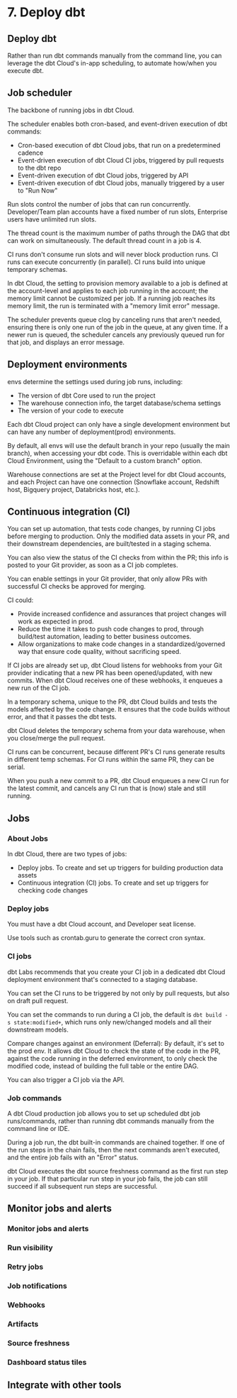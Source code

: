 # 7. Deploy dbt
## Deploy dbt
Rather than run dbt commands manually from the command line, you can leverage the dbt Cloud's in-app scheduling, to automate how/when you execute dbt.

## Job scheduler
The backbone of running jobs in dbt Cloud. 

The scheduler enables both cron-based, and event-driven execution of dbt commands:
- Cron-based execution of dbt Cloud jobs, that run on a predetermined cadence
- Event-driven execution of dbt Cloud CI jobs, triggered by pull requests to the dbt repo
- Event-driven execution of dbt Cloud jobs, triggered by API
- Event-driven execution of dbt Cloud jobs, manually triggered by a user to "Run Now"

Run slots control the number of jobs that can run concurrently. Developer/Team plan accounts have a fixed number of run slots, Enterprise users have unlimited run slots.

The thread count is the maximum number of paths through the DAG that dbt can work on simultaneously. The default thread count in a job is 4.

CI runs don't consume run slots and will never block production runs. CI runs can execute concurrently (in parallel). CI runs build into unique temporary schemas. 

In dbt Cloud, the setting to provision memory available to a job is defined at the account-level and applies to each job running in the account; the memory limit cannot be customized per job. If a running job reaches its memory limit, the run is terminated with a "memory limit error" message.

The scheduler prevents queue clog by canceling runs that aren't needed, ensuring there is only one run of the job in the queue, at any given time. If a newer run is queued, the scheduler cancels any previously queued run for that job, and displays an error message.

## Deployment environments
envs determine the settings used during job runs, including:
- The version of dbt Core used to run the project
- The warehouse connection info, the target database/schema settings
- The version of your code to execute

Each dbt Cloud project can only have a single development environment but can have any number of deployment(prod) environments.

By default, all envs will use the default branch in your repo (usually the main branch), when accessing your dbt code. This is overridable within each dbt Cloud Environment, using the "Default to a custom branch" option.

Warehouse connections are set at the Project level for dbt Cloud accounts, and each Project can have one connection (Snowflake account, Redshift host, Bigquery project, Databricks host, etc.).

## Continuous integration (CI)
You can set up automation, that tests code changes, by running CI jobs before merging to production. Only the modified data assets in your PR, and their downstream dependencies, are built/tested in a staging schema. 

You can also view the status of the CI checks from within the PR; this info is posted to your Git provider, as soon as a CI job completes. 

You can enable settings in your Git provider, that only allow PRs with successful CI checks be approved for merging.

CI could:
- Provide increased confidence and assurances that project changes will work as expected in prod.
- Reduce the time it takes to push code changes to prod, through build/test automation, leading to better business outcomes.
- Allow organizations to make code changes in a standardized/governed way that ensure code quality, without sacrificing speed.

If CI jobs are already set up, dbt Cloud listens for webhooks from your Git provider indicating that a new PR has been opened/updated, with new commits. When dbt Cloud receives one of these webhooks, it enqueues a new run of the CI job.

In a temporary schema, unique to the PR, dbt Cloud builds and tests the models affected by the code change. It ensures that the code builds without error, and that it passes the dbt tests.

dbt Cloud deletes the temporary schema from your data warehouse, when you close/merge the pull request. 

CI runs can be concurrent, because different PR's CI runs generate results in different temp schemas. For CI runs within the same PR, they can be serial. 

When you push a new commit to a PR, dbt Cloud enqueues a new CI run for the latest commit, and cancels any CI run that is (now) stale and still running. 

## Jobs
### About Jobs
In dbt Cloud, there are two types of jobs:
- Deploy jobs. To create and set up triggers for building production data assets
- Continuous integration (CI) jobs. To create and set up triggers for checking code changes

### Deploy jobs
You must have a dbt Cloud account, and Developer seat license. 

Use tools such as crontab.guru to generate the correct cron syntax. 

### CI jobs
dbt Labs recommends that you create your CI job in a dedicated dbt Cloud deployment environment that's connected to a staging database. 

You can set the CI runs to be triggered by not only by pull requests, but also on draft pull request. 

You can set the commands to run during a CI job, the default is `dbt build -s state:modified+`, which runs only new/changed models and all their downstream models. 

Compare changes against an environment (Deferral): By default, it's set to the prod env. It allows dbt Cloud to check the state of the code in the PR, against the code running in the deferred environment, to only check the modified code, instead of building the full table or the entire DAG.

You can also trigger a CI job via the API. 

### Job commands
A dbt Cloud production job allows you to set up scheduled dbt job runs/commands, rather than running dbt commands manually from the command line or IDE. 

During a job run, the dbt built-in commands are chained together. If one of the run steps in the chain fails, then the next commands aren't executed, and the entire job fails with an "Error" status.

dbt Cloud executes the dbt source freshness command as the first run step in your job. If that particular run step in your job fails, the job can still succeed if all subsequent run steps are successful.

## Monitor jobs and alerts

### Monitor jobs and alerts

### Run visibility

### Retry jobs

### Job notifications

### Webhooks

### Artifacts

### Source freshness

### Dashboard status tiles

## Integrate with other tools






























